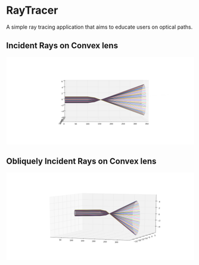 # RayTracer
A simple ray tracing application that aims to educate users on optical paths. 

## Incident Rays on Convex lens
![Incident Rays on Convex lens](https://raw.githubusercontent.com/anandsanto/RayTracer/master/examples/convex_lens.png)

## Obliquely Incident Rays on Convex lens
![Obliquely Incident Rays on Convex lens](https://raw.githubusercontent.com/anandsanto/RayTracer/master/examples/convex_lens_oblique_incidence.png)
